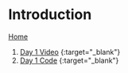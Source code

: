 # Introduction

[Home](../../README.md)
1. [Day 1 Video](https://www.youtube.com/watch?v=S9agI5g27G0) {:target="_blank"}
1. [Day 1 Code](https://github.com/VKRISHNANB/javabasiclessons/tree/main/javabasiclessons/src/com/lessons/day1) {:target="_blank"}
